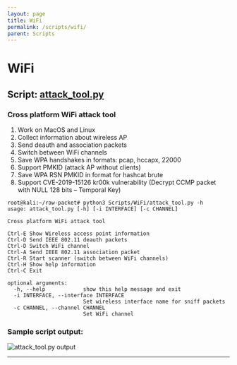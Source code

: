 ```yaml
---
layout: page
title: WiFi
permalink: /scripts/wifi/
parent: Scripts
---
```


# WiFi

## Script: [attack_tool.py](https://github.com/raw-packet/raw-packet/blob/master/Scripts/WiFi/attack_tool.py)

### Cross platform WiFi attack tool
1. Work on MacOS and Linux
1. Collect information about wireless AP
1. Send deauth and association packets
1. Switch between WiFi channels
1. Save WPA handshakes in formats: pcap, hccapx, 22000
1. Support PMKID (attack AP without clients)
1. Save WPA RSN PMKID in format for hashcat brute
1. Support CVE-2019-15126 kr00k vulnerability (Decrypt CCMP packet with NULL 128 bits – Temporal Key)

```
root@kali:~/raw-packet# python3 Scripts/WiFi/attack_tool.py -h
usage: attack_tool.py [-h] [-i INTERFACE] [-c CHANNEL]

Cross platform WiFi attack tool

Ctrl-E Show Wireless access point information
Ctrl-D Send IEEE 802.11 deauth packets
Ctrl-D Switch WiFi channel
Ctrl-A Send IEEE 802.11 association packet
Ctrl-R Start scanner (switch between WiFi channels)
Ctrl-H Show help information
Ctrl-C Exit

optional arguments:
  -h, --help            show this help message and exit
  -i INTERFACE, --interface INTERFACE
                        Set wireless interface name for sniff packets
  -c CHANNEL, --channel CHANNEL
                        Set WiFi channel
```

### Sample script output:
![attack_tool.py output](https://raw-packet.github.io/static/images/screenshots/attack_tool.py_screenshot.png)

---
